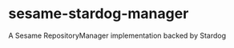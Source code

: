 sesame-stardog-manager
======================

A Sesame RepositoryManager implementation backed by Stardog
